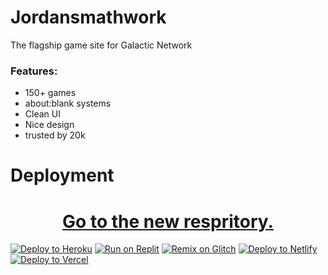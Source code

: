 # Jordansmathwork
The flagship game site for Galactic Network
### Features:
- 150+ games
- about:blank systems
- Clean UI
- Nice design
- trusted by 20k
# Deployment
<h1 align="center"><a align="center" href="//github.com/galacticnetwork/jordansmathwork-v4">Go to the new respritory.</a></h1>
<a target="_blank" href="https://heroku.com/deploy/?template=https://github.com/GalacticNetwork/jordansmathwork-v3"><img alt="Deploy to Heroku" src="https://binbashbanana.github.io/deploy-buttons/buttons/remade/heroku.svg"></a>
<a target="_blank" href="https://replit.com/github/GalacticNetwork/jordansmathwork-v3"><img alt="Run on Replit" src="https://binbashbanana.github.io/deploy-buttons/buttons/remade/replit.svg"></a>
<a target="_blank" href="https://glitch.com/edit/#!/import/git?url=https://github.com/GalacticNetwork/jordansmathwork-v3"><img alt="Remix on Glitch" src="https://binbashbanana.github.io/deploy-buttons/buttons/remade/glitch.svg"></a>
<a target="_blank" href="https://app.netlify.com/start/deploy?repository=https://github.com/GalacticNetwork/jordansmathwork-v3"><img alt="Deploy to Netlify" src="https://binbashbanana.github.io/deploy-buttons/buttons/remade/netlify.svg"></a>
<a target="_blank" href="https://vercel.com/new/clone?repository-url=https://github.com/GalacticNetwork/jordansmathwork-v3"><img alt="Deploy to Vercel" src="https://binbashbanana.github.io/deploy-buttons/buttons/remade/vercel.svg"></a>
